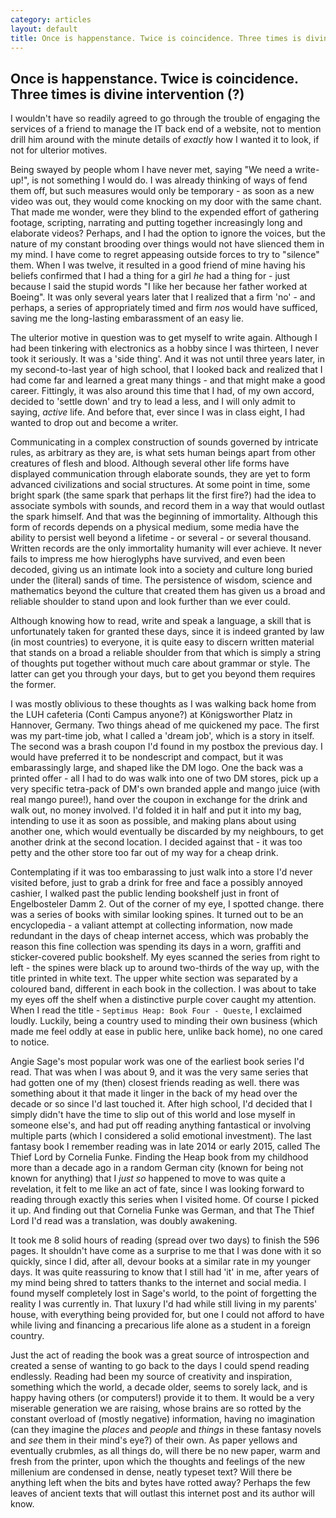 ```yaml
---
category: articles
layout: default
title: Once is happenstance. Twice is coincidence. Three times is divine intervention (?)
---
```


## Once is happenstance. Twice is coincidence. Three times is divine intervention (?)

<span id="dropcap">I</span> wouldn't have so readily agreed to go through the trouble of engaging the services of a friend to manage the IT back end of a website, not to mention drill him around with the minute details of *exactly* how I wanted it to look, if not for ulterior motives.

Being swayed by people whom I have never met, saying "We need a write-up!", is not something I would do. I was already thinking of ways of fend them off, but such measures would only be temporary - as soon as a new video was out, they would come knocking on my door with the same chant. That made me wonder, were they blind to the expended effort of gathering footage, scripting, narrating and putting together increasingly long and elaborate videos? Perhaps, and I had the option to ignore the voices, but the nature of my constant brooding over things would not have slienced them in my mind. I have come to regret appeasing outside forces to try to "silence" them. When I was twelve, it resulted in a good friend of mine having his beliefs confirmed that I had a thing for a girl *he* had a thing for - just because I said the stupid words "I like her because her father worked at Boeing". It was only several years later that I realized that a firm 'no' - and perhaps, a series of appropriately timed and firm *no*s would have sufficed, saving me the long-lasting embarassment of an easy lie.

The ulterior motive in question was to get myself to write again. Although I had been tinkering with electronics as a hobby since I was thirteen, I never took it seriously. It was a 'side thing'. And it was not until three years later, in my second-to-last year of high school, that I looked back and realized that I had come far and learned a great many things - and that might make a good career. Fittingly, it was also around this time that I had, of my own accord, decided to 'settle down' and try to lead a less, and I will only admit to saying, *active* life. And before that, ever since I was in class eight, I had wanted to drop out and become a writer.

Communicating in a complex construction of sounds governed by intricate rules, as arbitrary as they are, is what sets human beings apart from other creatures of flesh and blood. Although several other life forms have displayed communication through elaborate sounds, they are yet to form advanced civilizations and social structures. At some point in time, some bright spark (the same spark that perhaps lit the first fire?) had the idea to associate symbols with sounds, and record them in a way that would outlast the spark himself. And that was the beginning of immortality. Although this form of records depends on a physical medium, some media have the ability to persist well beyond a lifetime - or several - or several thousand. Written records are the only immortality humanity will ever achieve. It never fails to impress me how hieroglyphs have survived, and even been decoded, giving us an intimate look into a society and culture long buried under the (literal) sands of time. The persistence of wisdom, science and mathematics beyond the culture that created them has given us a broad and reliable shoulder to stand upon and look further than we ever could.

Although knowing how to read, write and speak a language, a skill that is unfortunately taken for granted these days, since it is indeed granted by law (in most countries) to everyone, it is quite easy to discern written material that stands on a broad a reliable shoulder from that which is simply a string of thoughts put together without much care about grammar or style. The latter can get you through your days, but to get you beyond them requires the former.

I was mostly oblivious to these thoughts as I was walking back home from the LUH cafeteria (Conti Campus anyone?) at Königsworther Platz in Hannover, Germany. Two things ahead of me quickened my pace. The first was my part-time job, what I called a 'dream job', which is a story in itself. The second was a brash coupon I'd found in my postbox the previous day. I would have preferred it to be nondescript and compact, but it was embarassingly large, and shaped like the DM logo. One the back was a printed offer - all I had to do was walk into one of two DM stores, pick up a very specific tetra-pack of DM's own branded apple and mango juice (with real mango puree!), hand over the coupon in exchange for the drink and walk out, no money involved. I'd folded it in half and put it into my bag, intending to use it as soon as possible, and making plans about using another one, which would eventually be discarded by my neighbours, to get another drink at the second location. I decided against that - it was too petty and the other store too far out of my way for a cheap drink.

Contemplating if it was too embarassing to just walk into a store I'd never visited before, just to grab a drink for free and face a possibly annoyed cashier, I walked past the public lending bookshelf just in front of Engelbosteler Damm 2. Out of the corner of my eye, I spotted change. there was a series of books with similar looking spines. It turned out to be an encyclopedia - a valiant attempt at collecting information, now made redundant in the days of cheap internet access, which was probably the reason this fine collection was spending its days in a worn, graffiti and sticker-covered public bookshelf. My eyes scanned the series from right to left - the spines were black up to around two-thirds of the way up, with the title printed in white text. The upper white section was separated by a coloured band, different in each book in the collection. I was about to take my eyes off the shelf when a distinctive purple cover caught my attention. When I read the title - `Septimus Heap: Book Four - Queste`, I exclaimed loudly. Luckily, being a country used to minding their own business (which made me feel oddly at ease in public here, unlike back home), no one cared to notice.

Angie Sage's most popular work was one of the earliest book series I'd read. That was when I was about 9, and it was the very same series that had gotten one of my (then) closest friends reading as well. there was something about it that made it linger in the back of my head over the decade or so since I'd last touched it. After high school, I'd decided that I simply didn't have the time to slip out of this world and lose myself in someone else's, and had put off reading anything fantastical or involving multiple parts (which I considered a solid emotional investment). The last fantasy book I remember reading was in late 2014 or early 2015, called The Thief Lord by Cornelia Funke. Finding the Heap book from my childhood more than a decade ago in a random German city (known for being not known for anything) that I *just so* happened to move to was quite a revelation, it felt to me like an act of fate, since I was looking forward to reading through exactly this series when I visited home. Of course I picked it up. And finding out that Cornelia Funke was German, and that The Thief Lord I'd read was a translation, was doubly awakening.

It took me 8 solid hours of reading (spread over two days) to finish the 596 pages. It shouldn't have come as a surprise to me that I was done with it so quickly, since I did, after all, devour books at a similar rate in my younger days. It was quite reassuring to know that I still had 'it' in me, after years of my mind being shred to tatters thanks to the internet and social media. I found myself completely lost in Sage's world, to the point of forgetting the reality I was currently in. That luxury I'd had while still living in my parents' house, with everything being provided for, but one I could not afford to have while living and financing a precarious life alone as a student in a foreign country.

Just the act of reading the book was a great source of introspection and created a sense of wanting to go back to the days I could spend reading endlessly. Reading had been my source of creativity and inspiration, something which the world, a decade older, seems to sorely lack, and is happy having others (or computers!) provide it to them. It would be a very miserable generation we are raising, whose brains are so rotted by the constant overload of (mostly negative) information, having no imagination (can they imagine the *places* and *people* and *things* in these fantasy novels and *see* them in their mind's eye?) of their own. As paper yellows and eventually crubmles, as all things do, will there be no new paper, warm and fresh from the printer, upon which the thoughts and feelings of the new millenium are condensed in dense, neatly typeset text? Will there be anything left when the bits and bytes have rotted away? Perhaps the few leaves of ancient texts that will outlast this internet post and its author will know.